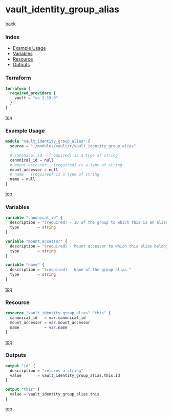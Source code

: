 # vault_identity_group_alias

[back](../vault.md)

### Index

- [Example Usage](#example-usage)
- [Variables](#variables)
- [Resource](#resource)
- [Outputs](#outputs)

### Terraform

```terraform
terraform {
  required_providers {
    vault = ">= 2.19.0"
  }
}
```

[top](#index)

### Example Usage

```terraform
module "vault_identity_group_alias" {
  source = "./modules/vault/r/vault_identity_group_alias"

  # canonical_id - (required) is a type of string
  canonical_id = null
  # mount_accessor - (required) is a type of string
  mount_accessor = null
  # name - (required) is a type of string
  name = null
}
```

[top](#index)

### Variables

```terraform
variable "canonical_id" {
  description = "(required) - ID of the group to which this is an alias."
  type        = string
}

variable "mount_accessor" {
  description = "(required) - Mount accessor to which this alias belongs to."
  type        = string
}

variable "name" {
  description = "(required) - Name of the group alias."
  type        = string
}
```

[top](#index)

### Resource

```terraform
resource "vault_identity_group_alias" "this" {
  canonical_id   = var.canonical_id
  mount_accessor = var.mount_accessor
  name           = var.name
}
```

[top](#index)

### Outputs

```terraform
output "id" {
  description = "returns a string"
  value       = vault_identity_group_alias.this.id
}

output "this" {
  value = vault_identity_group_alias.this
}
```

[top](#index)